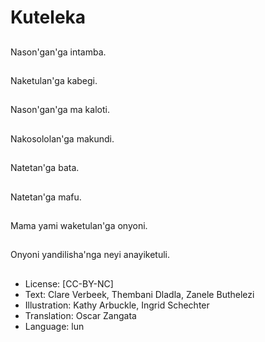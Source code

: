 # Kuteleka

##
Nason'gan'ga intamba.

##
Naketulan'ga kabegi.

##
Nason'gan'ga ma kaloti.

##
Nakosololan'ga makundi.

##
Natetan'ga bata.

##
Natetan'ga mafu.

##
Mama yami waketulan'ga onyoni.

##
Onyoni yandilisha'nga neyi anayiketuli.

##
* License: [CC-BY-NC]
* Text: Clare Verbeek, Thembani Dladla, Zanele Buthelezi
* Illustration: Kathy Arbuckle, Ingrid Schechter
* Translation: Oscar Zangata
* Language: lun
